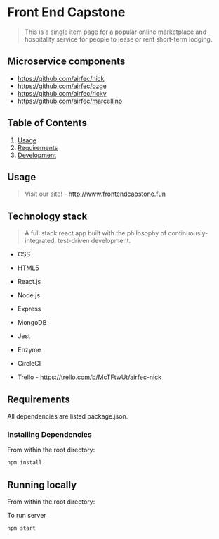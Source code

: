 # Front End Capstone

> This is a single item page for a popular online marketplace and hospitality service for people to lease or rent short-term lodging.

## Microservice components

- https://github.com/airfec/nick
- https://github.com/airfec/ozge
- https://github.com/airfec/ricky
- https://github.com/airfec/marcellino

## Table of Contents

1.  [Usage](#Usage)
1.  [Requirements](#requirements)
1.  [Development](#development)

## Usage

> Visit our site! - http://www.frontendcapstone.fun

## Technology stack

> A full stack react app built with the philosophy of continuously-integrated, test-driven development.

- CSS
- HTML5
- React.js
- Node.js
- Express
- MongoDB

- Jest
- Enzyme
- CircleCI

- Trello - https://trello.com/b/McTFtwUt/airfec-nick

## Requirements

All dependencies are listed package.json.

### Installing Dependencies

From within the root directory:

```sh
npm install
```

## Running locally

From within the root directory:

To run server

```sh
npm start
```
